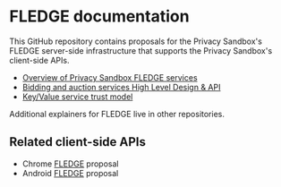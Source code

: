 # FLEDGE documentation

This GitHub repository contains proposals for the Privacy Sandbox's
FLEDGE server-side infrastructure that supports the Privacy
Sandbox's client-side APIs.

* [Overview of Privacy Sandbox FLEDGE services](trusted_services_overview.md)
* [Bidding and auction services High Level Design & API](bidding_auction_services_api.md)
* [Key/Value service trust model](key_value_service_trust_model.md)

Additional explainers for FLEDGE live in other repositories.

## Related client-side APIs

* Chrome [FLEDGE](https://github.com/WICG/turtledove/blob/main/FLEDGE.md) proposal
* Android [FLEDGE](https://developer.android.com/design-for-safety/privacy-sandbox/fledge) proposal
